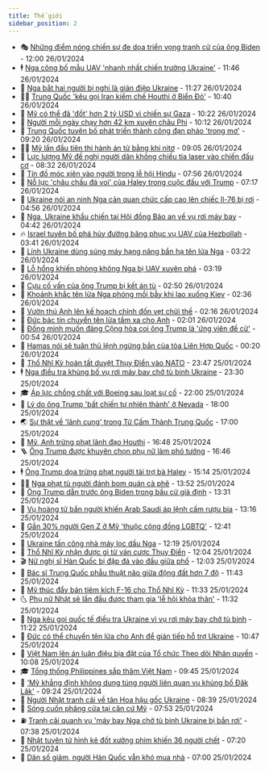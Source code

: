 ```yaml
---
title: Thế giới
sidebar_position: 2
---
```


<!-- vnexpress-the-gioi:START -->
- 🎭 [Những điểm nóng chiến sự đe dọa triển vọng tranh cử của ông Biden](https://vnexpress.net/nhung-diem-nong-chien-su-de-doa-trien-vong-tranh-cu-cua-ong-biden-4705309.html) - 12:00 26/01/2024
- 🕴 [Nga công bố mẫu UAV &#39;nhanh nhất chiến trường Ukraine&#39;](https://vnexpress.net/nga-cong-bo-mau-uav-nhanh-nhat-chien-truong-ukraine-4705635.html) - 11:46 26/01/2024
- 🤭 [Nga bắt hai người bị nghi là gián điệp Ukraine](https://vnexpress.net/nga-bat-hai-nguoi-bi-nghi-la-gian-diep-ukraine-4705644.html) - 11:27 26/01/2024
- 🧑‍💻 [Trung Quốc &#39;kêu gọi Iran kiềm chế Houthi ở Biển Đỏ&#39;](https://vnexpress.net/trung-quoc-keu-goi-iran-kiem-che-houthi-o-bien-do-4705564.html) - 10:40 26/01/2024
- 🦏 [Mỹ có thể đã &#39;đốt&#39; hơn 2 tỷ USD vì chiến sự Gaza](https://vnexpress.net/my-co-the-da-dot-hon-2-ty-usd-vi-chien-su-gaza-4705588.html) - 10:22 26/01/2024
- 🦒 [Người mỗi ngày chạy hơn 42 km xuyên châu Phi](https://vnexpress.net/nguoi-moi-ngay-chay-hon-42-km-xuyen-chau-phi-4705520.html) - 10:12 26/01/2024
- 🌈 [Trung Quốc tuyên bố phát triển thành công đạn pháo &#39;trong mơ&#39;](https://vnexpress.net/trung-quoc-tuyen-bo-phat-trien-thanh-cong-dan-phao-trong-mo-4704713.html) - 09:20 26/01/2024
- 🧑‍🏫 [Mỹ lần đầu tiên thi hành án tử bằng khí nitơ](https://vnexpress.net/my-lan-dau-tien-thi-hanh-an-tu-bang-khi-nito-4705499.html) - 09:05 26/01/2024
- 🐲 [Lực lượng Mỹ đề nghị người dân không chiếu tia laser vào chiến đấu cơ](https://vnexpress.net/luc-luong-my-de-nghi-nguoi-dan-khong-chieu-tia-laser-vao-chien-dau-co-4705527.html) - 08:32 26/01/2024
- 🦒 [Tín đồ móc xiên vào người trong lễ hội Hindu](https://vnexpress.net/tin-do-moc-xien-vao-nguoi-trong-le-hoi-hindu-4705334.html) - 07:56 26/01/2024
- 🐻 [Nỗ lực &#39;châu chấu đá voi&#39; của Haley trong cuộc đấu với Trump](https://vnexpress.net/no-luc-chau-chau-da-voi-cua-haley-trong-cuoc-dau-voi-trump-4704830.html) - 07:17 26/01/2024
- 🚀 [Ukraine nói an ninh Nga cản quan chức cấp cao lên chiếc Il-76 bị rơi](https://vnexpress.net/ukraine-noi-an-ninh-nga-can-quan-chuc-cap-cao-len-chiec-il-76-bi-roi-4705415.html) - 04:56 26/01/2024
- 🥰 [Nga, Ukraine khẩu chiến tại Hội đồng Bảo an về vụ rơi máy bay](https://vnexpress.net/nga-ukraine-khau-chien-tai-hoi-dong-bao-an-ve-vu-roi-may-bay-4705389.html) - 04:42 26/01/2024
- 🔥 [Israel tuyên bố phá hủy đường băng phục vụ UAV của Hezbollah](https://vnexpress.net/israel-tuyen-bo-pha-huy-duong-bang-phuc-vu-uav-cua-hezbollah-4705392.html) - 03:41 26/01/2024
- 🥳 [Lính Ukraine dùng súng máy hạng nặng bắn hạ tên lửa Nga](https://vnexpress.net/linh-ukraine-dung-sung-may-hang-nang-ban-ha-ten-lua-nga-4705049.html) - 03:22 26/01/2024
- 💼 [Lỗ hổng khiến phòng không Nga bị UAV xuyên phá](https://vnexpress.net/lo-hong-khien-phong-khong-nga-bi-uav-xuyen-pha-4704139.html) - 03:19 26/01/2024
- 🤡 [Cựu cố vấn của ông Trump bị kết án tù](https://vnexpress.net/cuu-co-van-cua-ong-trump-bi-ket-an-tu-4705326.html) - 02:50 26/01/2024
- 🌁 [Khoảnh khắc tên lửa Nga phóng mồi bẫy khi lao xuống Kiev](https://vnexpress.net/khoanh-khac-ten-lua-nga-phong-moi-bay-khi-lao-xuong-kiev-4705330.html) - 02:36 26/01/2024
- 🤩 [Vườn thú Anh lên kế hoạch chỉnh đốn vẹt chửi thề](https://vnexpress.net/vuon-thu-anh-len-ke-hoach-chinh-don-vet-chui-the-4705329.html) - 02:16 26/01/2024
- 🎉 [Đức bác tin chuyển tên lửa tầm xa cho Anh](https://vnexpress.net/duc-bac-tin-chuyen-ten-lua-tam-xa-cho-anh-4705314.html) - 02:01 26/01/2024
- 🎉 [Đồng minh muốn đảng Cộng hòa coi ông Trump là &#39;ứng viên đề cử&#39;](https://vnexpress.net/dong-minh-muon-dang-cong-hoa-coi-ong-trump-la-ung-vien-de-cu-4705296.html) - 00:54 26/01/2024
- 🌁 [Hamas nói sẽ tuân thủ lệnh ngừng bắn của tòa Liên Hợp Quốc](https://vnexpress.net/hamas-noi-se-tuan-thu-lenh-ngung-ban-cua-toa-lien-hop-quoc-4705297.html) - 00:20 26/01/2024
- 🌊 [Thổ Nhĩ Kỳ hoàn tất duyệt Thụy Điển vào NATO](https://vnexpress.net/tho-nhi-ky-hoan-tat-duyet-thuy-dien-vao-nato-4705290.html) - 23:47 25/01/2024
- 🕴 [Nga điều tra khủng bố vụ rơi máy bay chở tù binh Ukraine](https://vnexpress.net/nga-dieu-tra-khung-bo-vu-roi-may-bay-cho-tu-binh-ukraine-4705289.html) - 23:30 25/01/2024
- 🎓 [Áp lực chồng chất với Boeing sau loạt sự cố](https://vnexpress.net/ap-luc-chong-chat-voi-boeing-sau-loat-su-co-4704823.html) - 22:00 25/01/2024
- 🦩 [Lý do ông Trump &#39;bất chiến tự nhiên thành&#39; ở Nevada](https://vnexpress.net/ly-do-ong-trump-bat-chien-tu-nhien-thanh-o-nevada-4704931.html) - 18:00 25/01/2024
- 🌏 [Sự thật về &#39;lãnh cung&#39; trong Tử Cấm Thành Trung Quốc](https://vnexpress.net/su-that-ve-lanh-cung-trong-tu-cam-thanh-trung-quoc-4704177.html) - 17:00 25/01/2024
- 🌋 [Mỹ, Anh trừng phạt lãnh đạo Houthi](https://vnexpress.net/my-anh-trung-phat-lanh-dao-houthi-4705270.html) - 16:48 25/01/2024
- 🪜 [Ông Trump được khuyên chọn phụ nữ làm phó tướng](https://vnexpress.net/ong-trump-duoc-khuyen-chon-phu-nu-lam-pho-tuong-4705272.html) - 16:46 25/01/2024
- 🕴 [Ông Trump dọa trừng phạt người tài trợ bà Haley](https://vnexpress.net/ong-trump-doa-trung-phat-nguoi-tai-tro-ba-haley-4705252.html) - 15:14 25/01/2024
- 🧑‍🏫 [Nga phạt tù người đánh bom quán cà phê](https://vnexpress.net/nga-phat-tu-nguoi-danh-bom-quan-ca-phe-4705238.html) - 13:52 25/01/2024
- 🌮 [Ông Trump dẫn trước ông Biden trong bầu cử giả định](https://vnexpress.net/ong-trump-dan-truoc-ong-biden-trong-bau-cu-gia-dinh-4705239.html) - 13:31 25/01/2024
- 🚦 [Vụ hoàng tử bắn người khiến Arab Saudi áp lệnh cấm rượu bia](https://vnexpress.net/vu-hoang-tu-ban-nguoi-khien-arab-saudi-ap-lenh-cam-ruou-bia-4704978.html) - 13:16 25/01/2024
- 💫 [Gần 30% người Gen Z ở Mỹ &#39;thuộc cộng đồng LGBTQ&#39;](https://vnexpress.net/gan-30-nguoi-gen-z-o-my-thuoc-cong-dong-lgbtq-4705081.html) - 12:41 25/01/2024
- 🤡 [Ukraine tấn công nhà máy lọc dầu Nga](https://vnexpress.net/ukraine-tan-cong-nha-may-loc-dau-nga-4705208.html) - 12:19 25/01/2024
- 🦣 [Thổ Nhĩ Kỳ nhận được gì từ ván cược Thụy Điển](https://vnexpress.net/tho-nhi-ky-nhan-duoc-gi-tu-van-cuoc-thuy-dien-4704367.html) - 12:04 25/01/2024
- 🎬 [Nữ nghị sĩ Hàn Quốc bị đập đá vào đầu giữa phố](https://vnexpress.net/nu-nghi-si-han-quoc-bi-dap-da-vao-dau-giua-pho-4705214.html) - 12:03 25/01/2024
- 🎉 [Bác sĩ Trung Quốc phẫu thuật não giữa động đất hơn 7 độ](https://vnexpress.net/bac-si-trung-quoc-phau-thuat-nao-giua-dong-dat-hon-7-do-4705122.html) - 11:43 25/01/2024
- 🎡 [Mỹ thúc đẩy bán tiêm kích F-16 cho Thổ Nhĩ Kỳ](https://vnexpress.net/my-thuc-day-ban-tiem-kich-f-16-cho-tho-nhi-ky-4705182.html) - 11:33 25/01/2024
- 🌜 [Phụ nữ Nhật sẽ lần đầu được tham gia &#39;lễ hội khỏa thân&#39;](https://vnexpress.net/phu-nu-nhat-se-lan-dau-duoc-tham-gia-le-hoi-khoa-than-4705072.html) - 11:32 25/01/2024
- 🎡 [Nga kêu gọi quốc tế điều tra Ukraine vì vụ rơi máy bay chở tù binh](https://vnexpress.net/nga-keu-goi-quoc-te-dieu-tra-ukraine-vi-vu-roi-may-bay-cho-tu-binh-4705050.html) - 11:22 25/01/2024
- 🤗 [Đức có thể chuyển tên lửa cho Anh để gián tiếp hỗ trợ Ukraine](https://vnexpress.net/duc-co-the-chuyen-ten-lua-cho-anh-de-gian-tiep-ho-tro-ukraine-4705116.html) - 10:47 25/01/2024
- 🦩 [Việt Nam lên án luận điệu bịa đặt của Tổ chức Theo dõi Nhân quyền](https://vnexpress.net/viet-nam-len-an-luan-dieu-bia-dat-cua-to-chuc-theo-doi-nhan-quyen-4705160.html) - 10:08 25/01/2024
- 🎓 [Tổng thống Philippines sắp thăm Việt Nam](https://vnexpress.net/tong-thong-philippines-sap-tham-viet-nam-4705108.html) - 09:45 25/01/2024
- 🌁 [&#39;Mỹ khẳng định không dung túng người liên quan vụ khủng bố Đăk Lăk&#39;](https://vnexpress.net/my-khang-dinh-khong-dung-tung-nguoi-lien-quan-vu-khung-bo-dak-lak-4705147.html) - 09:24 25/01/2024
- 🤩 [Người Nhật tranh cãi về tân Hoa hậu gốc Ukraine](https://vnexpress.net/nguoi-nhat-tranh-cai-ve-tan-hoa-hau-goc-ukraine-4705066.html) - 08:39 25/01/2024
- 👹 [Sóng cuốn phăng cửa tại căn cứ Mỹ](https://vnexpress.net/song-cuon-phang-cua-tai-can-cu-my-4705080.html) - 07:53 25/01/2024
- ⛽️ [Tranh cãi quanh vụ &#39;máy bay Nga chở tù binh Ukraine bị bắn rơi&#39;](https://vnexpress.net/tranh-cai-quanh-vu-may-bay-nga-cho-tu-binh-ukraine-bi-ban-roi-4705001.html) - 07:38 25/01/2024
- 🚀 [Nhật tuyên tử hình kẻ đốt xưởng phim khiến 36 người chết](https://vnexpress.net/nhat-tuyen-tu-hinh-ke-dot-xuong-phim-khien-36-nguoi-chet-4705006.html) - 07:20 25/01/2024
- 🎡 [Dân số giảm, người Hàn Quốc vẫn khó mua nhà](https://vnexpress.net/dan-so-giam-nguoi-han-quoc-van-kho-mua-nha-4704909.html) - 07:00 25/01/2024<!-- vnexpress-the-gioi:END -->